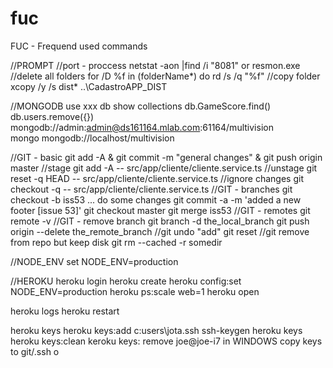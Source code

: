 # fuc
FUC - Frequend used commands

//PROMPT
//port - proccess
netstat -aon |find /i "8081"
or resmon.exe
//delete all folders
for /D %f in (folderName*) do rd /s /q "%f"
//copy folder
xcopy /y /s dist\* ..\CadastroAPP_DIST

//MONGODB
use xxx
db
show collections
db.GameScore.find()
db.users.remove({})
mongodb://admin:admin@ds161164.mlab.com:61164/multivision	
mongo mongodb://localhost/multivision
	
//GIT - basic
git add -A & git commit -m "general changes" & git push origin master
//stage 
git add -A -- src/app/cliente/cliente.service.ts
//unstage
git reset -q HEAD -- src/app/cliente/cliente.service.ts
//ignore changes
git checkout -q -- src/app/cliente/cliente.service.ts
//GIT - branches
git checkout -b iss53
... do some changes
git commit -a -m 'added a new footer [issue 53]'
git checkout master
git merge iss53
//GIT - remotes
git remote -v
//GIT - remove branch
git branch -d the_local_branch
git push origin --delete the_remote_branch
//git undo "add"
git reset
//git remove from repo but keep disk
git rm --cached -r somedir
 
//NODE_ENV
set NODE_ENV=production	

//HEROKU
heroku login
heroku create
heroku config:set NODE_ENV=production
heroku ps:scale web=1
heroku open

heroku logs
heroku restart

heroku keys
	heroku keys:add
	c:users\jota\.ssh
		ssh-keygen
	heroku keys
	heroku keys:clean
	keroku keys: remove joe@joe-i7
	in WINDOWS
		copy keys to git/.ssh o
		
		
		
		